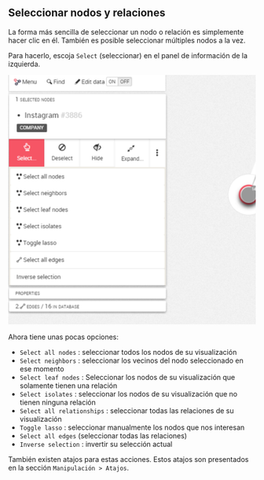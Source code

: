 ## Seleccionar nodos y relaciones

La forma más sencilla de seleccionar un nodo o relación es simplemente hacer clic en él. También es posible seleccionar múltiples nodos a la vez.

Para hacerlo, escoja ```Select``` (seleccionar) en el panel de información de la izquierda.

![](../../en/manipulate/ListofS.png)

Ahora tiene unas pocas opciones:

* ```Select all nodes``` : seleccionar todos los nodos de su visualización
* ```Select neighbors``` : seleccionar los vecinos del nodo seleccionado en ese momento
* ```Select leaf nodes``` : Seleccionar los nodos de su visualización que solamente tienen una relación
* ```Select isolates``` : seleccionar los nodos de su visualización que no tienen ninguna relación
* ```Select all relationships``` : seleccionar todas las relaciones de su visualización
* ```Toggle lasso``` : seleccionar manualmente los nodos que nos interesan
* ```Select all edges``` (seleccionar todas las relaciones)
* ```Inverse selection``` : invertir su selección actual

También existen atajos para estas acciones. Estos atajos son presentados en la sección ```Manipulación > Atajos```.